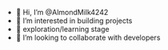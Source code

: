 - 👋 Hi, I’m @AlmondMilk4242
- 👀 I’m interested in building projects
- 🌱 exploration/learning stage
- 💞️ I’m looking to collaborate with developers

<!---
AlmondMilk4242/AlmondMilk4242 is a ✨ special ✨ repository because its `README.md` (this file) appears on your GitHub profile.
You can click the Preview link to take a look at your changes.
--->
